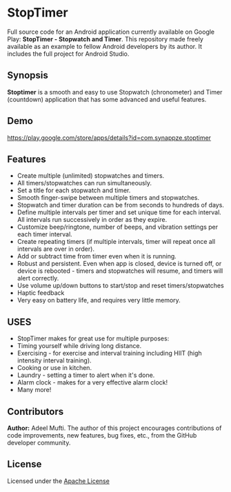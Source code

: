 # StopTimer

Full source code for an Android application currently available on Google Play: **StopTimer - Stopwatch and Timer**. This repository made freely available as an example to fellow Android developers by its author. It includes the full project for Android Studio.


## Synopsis

**Stoptimer** is a smooth and easy to use Stopwatch (chronometer) and Timer (countdown) application that has some advanced and useful features.


## Demo

https://play.google.com/store/apps/details?id=com.synappze.stoptimer


## Features

- Create multiple (unlimited) stopwatches and timers.
- All timers/stopwatches can run simultaneously.
- Set a title for each stopwatch and timer.
- Smooth finger-swipe between multiple timers and stopwatches.
- Stopwatch and timer duration can be from seconds to hundreds of days.
- Define multiple intervals per timer and set unique time for each interval. All intervals run successively in order as they expire.
- Customize beep/ringtone, number of beeps, and vibration settings per each timer interval.
- Create repeating timers (if multiple intervals, timer will repeat once all intervals are over in order).
- Add or subtract time from timer even when it is running.
- Robust and persistent. Even when app is closed, device is turned off, or device is rebooted - timers and stopwatches will resume, and timers will alert correctly.
- Use volume up/down buttons to start/stop and reset timers/stopwatches
- Haptic feedback
- Very easy on battery life, and requires very little memory.


## USES

- StopTimer makes for great use for multiple purposes:
- Timing yourself while driving long distance.
- Exercising - for exercise and interval training including HIIT (high intensity interval training).
- Cooking or use in kitchen.
- Laundry - setting a timer to alert when it's done.
- Alarm clock - makes for a very effective alarm clock!
- Many more!



## Contributors

**Author:** Adeel Mufti. The author of this project encourages contributions of code improvements, new features, bug fixes, etc., from the GitHub developer community.


## License

Licensed under the [Apache License](LICENSE.md)